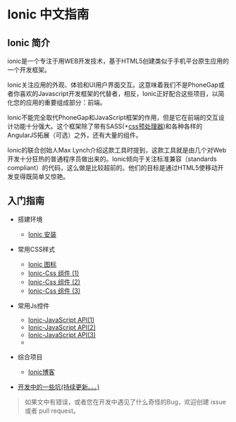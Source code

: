 # Ionic 中文指南

## Ionic 简介

ionic是一个专注于用WEB开发技术，基于HTML5创建类似于手机平台原生应用的一个开发框架。

Ionic关注应用的外观、体验和UI用户界面交互。这意味着我们不是PhoneGap或者你喜欢的Javascript开发框架的代替者，相反，Ionic正好配合这些项目，以简化您的应用的重要组成部分：前端。

Ionic不能完全取代PhoneGap和JavaScript框架的作用，但是它在前端的交互设计功能十分强大。这个框架除了带有SASS(+[css预处理器](http://sass-lang.com/))和各种各样的AngularJS拓展（可选）之外，还有大量的组件。

Ionic的联合创始人Max Lynch介绍这款工具时提到，这款工具就是由几个对Web开发十分狂热的普通程序员做出来的。Ionic倾向于关注标准兼容（standards compliant）的代码，这么做是比较超前的。他们的目标是通过HTML5使移动开发变得既简单又惊艳。


## 入门指南

* 搭建环境
  + [Ionic 安装](https://github.com/ychow/ionic-guide/blob/master/Ionic%20%E5%AE%89%E8%A3%85.md)

* 常用CSS样式
  + [Ionic 图标](https://github.com/ychow/ionic-guide/blob/master/Ionic%20icon.md)
  + [Ionic-Css 组件 (1)](https://github.com/ychow/ionic-guide/blob/master/Ionic-Css%20%E7%BB%84%E4%BB%B6%20(1).md)
  + [Ionic-Css 组件 (2)](https://github.com/ychow/ionic-guide/blob/master/Ionic-Css%20%E7%BB%84%E4%BB%B6%20(2).md)
  + [Ionic-Css 组件 (3)](https://github.com/ychow/ionic-guide/blob/master/Ionic-Css%20%E7%BB%84%E4%BB%B6%20(3).md)
* 常用Js控件
  + [Ionic-JavaScript API(1)](https://github.com/ychow/ionic-guide/blob/master/Ionic-JavaScript%20API(1).md)
  + [Ionic-JavaScript API(2)](https://github.com/ychow/ionic-guide/blob/master/Ionic-JavaScript%20API(2).md)
  + [Ionic-JavaScript API(3)](https://github.com/ychow/ionic-guide/blob/master/Ionic-JavaScript%20API(3).md)
  + 
* 综合项目
  + [Ionic博客](https://github.com/ychow/ionic-guide/blob/master/Ionic%E5%8D%9A%E5%AE%A2.md)
  
* [开发中的一些坑(持续更新。。。)](https://github.com/ychow/Blog/issues/7)

> 如果文中有错误，或者您在开发中遇见了什么奇怪的Bug，欢迎创建 issue 或者 pull request。
